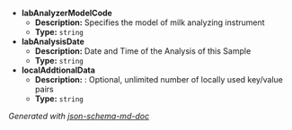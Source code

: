 - <b id="#/properties/labAnalyzerModelCode">labAnalyzerModelCode</b>
	 - **Description:** Specifies the model of milk analyzing instrument
	 - **Type:** `string`
 - <b id="#/properties/labAnalysisDate">labAnalysisDate</b>
	 - **Description:** Date and Time of the Analysis of this Sample
	 - **Type:** `string`
 - <b id="#/properties/localAddtionalData">localAddtionalData</b>
	 - **Description:** : Optional, unlimited number of locally used key/value pairs
	 - **Type:** `string`

_Generated with [json-schema-md-doc](https://brianwendt.github.io/json-schema-md-doc/)_
